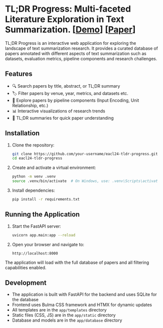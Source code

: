 # TL;DR Progress: Multi-faceted Literature Exploration in Text Summarization. [[Demo](https://www.tldr-progress.de/)] [[Paper](https://arxiv.org/abs/2402.06913)]

TL;DR Progress is an interactive web application for exploring the landscape of text summarization research. It provides a curated database of papers annotated with different aspects of text summarization such as datasets, evaluation metrics, pipeline components and research challenges. 

## Features

- 🔍 Search papers by title, abstract, or TL;DR summary
- 🏷️ Filter papers by venue, year, metrics, and datasets etc.
- 🧩 Explore papers by pipeline components (Input Encoding, Unit Relationship, etc.)
- 📊 Interactive visualizations of research trends
- 📑 TL;DR summaries for quick paper understanding

## Installation

1. Clone the repository:
   ```bash
   git clone https://github.com/your-username/eacl24-tldr-progress.git
   cd eacl24-tldr-progress
   ```

2. Create and activate a virtual environment:
   ```bash
   python -m venv .venv
   source .venv/bin/activate  # On Windows, use: .venv\Scripts\activate
   ```

3. Install dependencies:
   ```bash
   pip install -r requirements.txt
   ```

## Running the Application

1. Start the FastAPI server:
   ```bash
   uvicorn app.main:app --reload
   ```

2. Open your browser and navigate to:
   ```
   http://localhost:8000
   ```

The application will load with the full database of papers and all filtering capabilities enabled.

## Development

- The application is built with FastAPI for the backend and uses SQLite for the database
- Frontend uses Bulma CSS framework and HTMX for dynamic updates
- All templates are in the `app/templates` directory
- Static files (CSS, JS) are in the `app/static` directory
- Database and models are in the `app/database` directory
